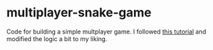 # multiplayer-snake-game 
 Code for building a simple multplayer game. I followed [this tutorial](https://www.youtube.com/watch?v=ppcBIHv_ZPs) and modified the logic a bit to my liking.